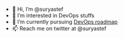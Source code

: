 - 👋 Hi, I’m @suryastef
- 👀 I’m interested in DevOps stuffs
- 🌱 I’m currently pursuing [DevOps roadmap](https://roadmap.sh/devops)
- 📫 Reach me on twitter at @suryastef

<!---
suryastef/suryastef is a ✨ special ✨ repository because its `README.md` (this file) appears on your GitHub profile.
You can click the Preview link to take a look at your changes.
--->
